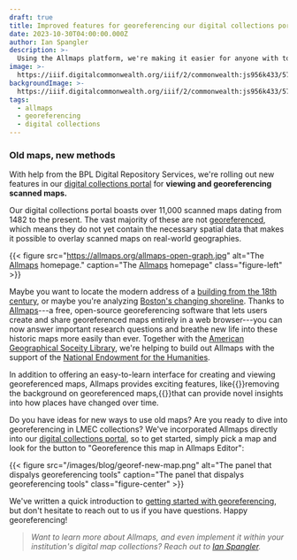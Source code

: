 ```yaml
---
draft: true
title: Improved features for georeferencing our digital collections portal
date: 2023-10-30T04:00:00.000Z
author: Ian Spangler
description: >-
  Using the Allmaps platform, we're making it easier for anyone with to get started georeferencing maps in the Leventhal Center's collections
image: >-
  https://iiif.digitalcommonwealth.org/iiif/2/commonwealth:js956k433/574,619,8069,5665/pct:20/0/default.jpg
backgroundImage: >-
  https://iiif.digitalcommonwealth.org/iiif/2/commonwealth:js956k433/574,619,8069,5665/pct:20/0/default.jpg
tags:
  - allmaps
  - georeferencing
  - digital collections
---
```


### Old maps, new methods

With help from the BPL Digital Repository Services, we're rolling out new features in our [digital collections portal](https://collections.leventhalmap.org) for **viewing and georeferencing scanned maps.**

Our digital collections portal boasts over 11,000 scanned maps dating from 1482 to the present. The vast majority of these are not [georeferenced](https://leventhalmap.org/projects/digital-projects/georeferencing), which means they do not yet contain the necessary spatial data that makes it possible to overlay scanned maps on real-world geographies.

{{< figure src="https://allmaps.org/allmaps-open-graph.jpg" alt="The [Allmaps](https://allmaps.org) homepage." caption="The [Allmaps](https://allmaps.org) homepage" class="figure-left" >}}

Maybe you want to locate the modern address of a [building from the 18th century](https://collections.leventhalmap.org/search/commonwealth:q524mv09k), or maybe you're analyzing [Boston's changing shoreline](https://collections.leventhalmap.org/search/commonwealth:x633f8662). Thanks to [Allmaps](https://www.leventhalmap.org/articles/bert-spaan-interview/)---a free, open-source georeferencing software that lets users create and share georeferenced maps entirely in a web browser---you can now answer important research questions and breathe new life into these historic maps more easily than ever. Together with the [American Geographical Soceity Library](https://uwm.edu/libraries/agsl/), we're helping to build out Allmaps with the support of the [National Endowment for the Humanities](https://www.neh.gov/blog/announcing-new-odh-awards-august-2023).

In addition to offering an easy-to-learn interface for creating and viewing georeferenced maps, Allmaps provides exciting features, like{{<popup img-src="/images/blog/allmaps-viewer-background.gif" target="blank" bib-src="https://viewer.allmaps.org/?url=https%3A%2F%2Fannotations.allmaps.org%2Fmanifests%2F66acd6743e51536d">}}removing the background on georeferenced maps,{{</popup>}}that can provide novel insights into how places have changed over time.

Do you have ideas for new ways to use old maps? Are you ready to dive into georeferencing in LMEC collections? We've incorporated Allmaps directly into our [digital collections portal](https://collections.leventhalmap.org), so to get started, simply pick a map and look for the button to "Georeference this map in Allmaps Editor":

{{< figure src="/images/blog/georef-new-map.png" alt="The panel that dispalys georeferencing tools" caption="The panel that dispalys georeferencing tools" class="figure-center" >}}

We've written a quick introduction to [getting started with georeferencing](https://leventhalmap.org/projects/digital-projects/georeferencing), but don't hesitate to reach out to us if you have questions. Happy georeferencing!

>*Want to learn more about Allmaps, and even implement it within your institution's digital map collections? Reach out to [Ian Spangler](https://www.leventhalmap.org/about/people/ian-spangler/).*
